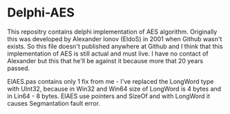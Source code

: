 # Delphi-AES
This repositry contains delphi implementation of AES algorithm. Originally this was developed by Alexander Ionov (EldoS) in 2001 when Github wasn't exists. So this file doesn't published anywhere at Github and I think that this implementation of AES is still actual and must live. I have no contact of Alexander but this that he'll be against it because more that 20 years passed.

ElAES.pas contains only 1 fix from me -  I've replaced the LongWord type with UInt32, because in Win32 and Win64 size of LongWord is 4 bytes and in Lin64 - 8 bytes. ElAES use pointers and SizeOf and with LongWord it causes Segmantation fault error.
